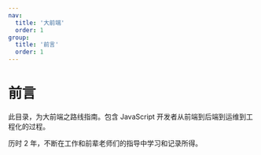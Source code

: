 ```yaml
---
nav:
  title: '大前端'
  order: 1
group:
  title: '前言'
  order: 1
---
```


# 前言

此目录，为大前端之路线指南。包含 JavaScript 开发者从前端到后端到运维到工程化的过程。

历时 2 年，不断在工作和前辈老师们的指导中学习和记录所得。

